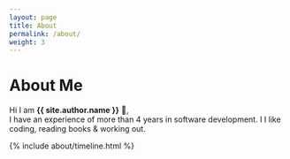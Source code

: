 ```yaml
---
layout: page
title: About
permalink: /about/
weight: 3
---
```


# **About Me**

Hi I am **{{ site.author.name }}** :wave:,<br>
I have an experience of more than 4 years in software development. 
I I like
coding, reading books & working out.



<div class="row">
{% include about/timeline.html %}
</div>